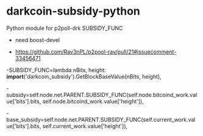 darkcoin-subsidy-python
=====================

Python module for p2poll-drk SUBSIDY_FUNC


- need boost-devel 



*  https://github.com/Rav3nPL/p2pool-rav/pull/21#issuecomment-33456471


-SUBSIDY_FUNC=lambda nBits, height: __import__('darkcoin_subsidy').GetBlockBaseValue(nBits, height),

-subsidy=self.node.net.PARENT.SUBSIDY_FUNC(self.node.bitcoind_work.value['bits'].bits, self.node.bitcoind_work.value['height']),

-base_subsidy=self.node.net.PARENT.SUBSIDY_FUNC(self.current_work.value['bits'].bits, self.current_work.value['height']),


